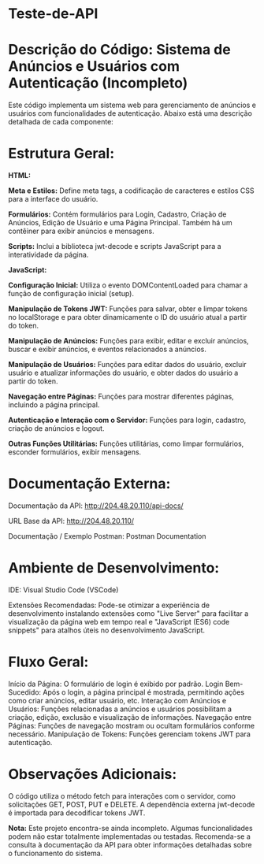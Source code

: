 # Teste-de-API

# Descrição do Código: Sistema de Anúncios e Usuários com Autenticação (Incompleto)

Este código implementa um sistema web para gerenciamento de anúncios e usuários com funcionalidades de autenticação. Abaixo está uma descrição detalhada de cada componente:

# Estrutura Geral:
**HTML:**

**Meta e Estilos:** Define meta tags, a codificação de caracteres e estilos CSS para a interface do usuário.

**Formulários:** Contém formulários para Login, Cadastro, Criação de Anúncios, Edição de Usuário e uma Página Principal. Também há um contêiner para exibir anúncios e mensagens.

**Scripts:** Inclui a biblioteca jwt-decode e scripts JavaScript para a interatividade da página.

**JavaScript:**

**Configuração Inicial:** Utiliza o evento DOMContentLoaded para chamar a função de configuração inicial (setup).

**Manipulação de Tokens JWT:** Funções para salvar, obter e limpar tokens no localStorage e para obter dinamicamente o ID do usuário atual a partir do token.

**Manipulação de Anúncios:** Funções para exibir, editar e excluir anúncios, buscar e exibir anúncios, e eventos relacionados a anúncios.

**Manipulação de Usuários:** Funções para editar dados do usuário, excluir usuário e atualizar informações do usuário, e obter dados do usuário a partir do token.

**Navegação entre Páginas:** Funções para mostrar diferentes páginas, incluindo a página principal.

**Autenticação e Interação com o Servidor:** Funções para login, cadastro, criação de anúncios e logout.

**Outras Funções Utilitárias:** Funções utilitárias, como limpar formulários, esconder formulários, exibir mensagens.

# Documentação Externa:
Documentação da API: http://204.48.20.110/api-docs/

URL Base da API: http://204.48.20.110/

Documentação / Exemplo Postman: Postman Documentation

# Ambiente de Desenvolvimento:
IDE: Visual Studio Code (VSCode)

Extensões Recomendadas: Pode-se otimizar a experiência de desenvolvimento instalando extensões como "Live Server" para facilitar a visualização da página web em tempo real e "JavaScript (ES6) code snippets" para atalhos úteis no desenvolvimento JavaScript.

# Fluxo Geral:
Início da Página: O formulário de login é exibido por padrão.
Login Bem-Sucedido: Após o login, a página principal é mostrada, permitindo ações como criar anúncios, editar usuário, etc.
Interação com Anúncios e Usuários: Funções relacionadas a anúncios e usuários possibilitam a criação, edição, exclusão e visualização de informações.
Navegação entre Páginas: Funções de navegação mostram ou ocultam formulários conforme necessário.
Manipulação de Tokens: Funções gerenciam tokens JWT para autenticação.

# Observações Adicionais:
O código utiliza o método fetch para interações com o servidor, como solicitações GET, POST, PUT e DELETE.
A dependência externa jwt-decode é importada para decodificar tokens JWT.

**Nota:** Este projeto encontra-se ainda incompleto. Algumas funcionalidades podem não estar totalmente implementadas ou testadas. Recomenda-se a consulta à documentação da API para obter informações detalhadas sobre o funcionamento do sistema.
